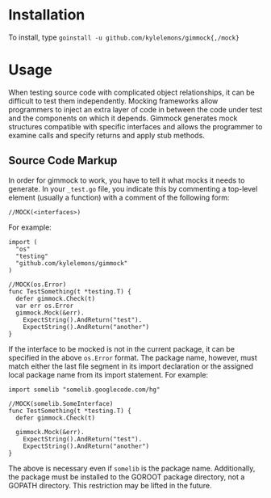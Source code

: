 Installation
============

To install, type `goinstall -u github.com/kylelemons/gimmock{,/mock}`

Usage
=====

When testing source code with complicated object relationships, it can be
difficult to test them independently.  Mocking frameworks allow programmers to
inject an extra layer of code in between the code under test and the components
on which it depends.  Gimmock generates mock structures compatible with specific
interfaces and allows the programmer to examine calls and specify returns and
apply stub methods.

Source Code Markup
------------------

In order for gimmock to work, you have to tell it what mocks it needs to
generate.  In your `_test.go` file, you indicate this by commenting a top-level
element (usually a function) with a comment of the following form:

    //MOCK(<interfaces>)

For example:

    import (
      "os"
      "testing"
      "github.com/kylelemons/gimmock"
    )
    
    //MOCK(os.Error)
    func TestSomething(t *testing.T) {
      defer gimmock.Check(t)
      var err os.Error
      gimmock.Mock(&err).
        ExpectString().AndReturn("test").
        ExpectString().AndReturn("another")
    }

If the interface to be mocked is not in the current package, it can be specified
in the above `os.Error` format.  The package name, however, must match either the
last file segment in its import declaration or the assigned local package name
from its import statement.  For example:

    import somelib "somelib.googlecode.com/hg"
    
    //MOCK(somelib.SomeInterface)
    func TestSomething(t *testing.T) {
      defer gimmock.Check(t)

      gimmock.Mock(&err).
        ExpectString().AndReturn("test").
        ExpectString().AndReturn("another")
    }

The above is necessary even if `somelib` is the package name.  Additionally, the
package must be installed to the GOROOT package directory, not a GOPATH directory.
This restriction may be lifted in the future.
